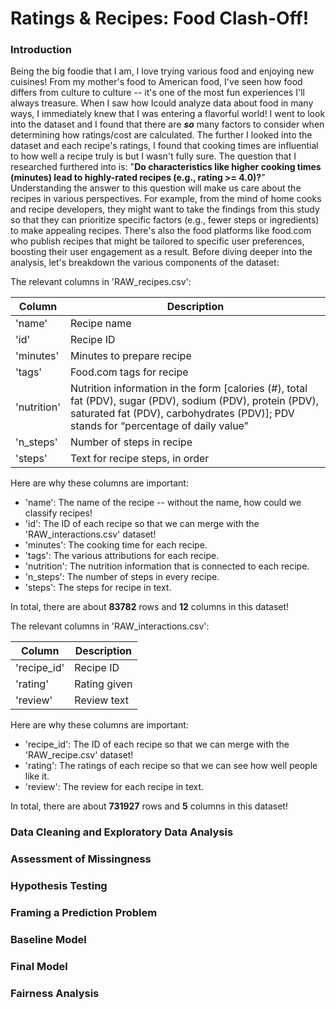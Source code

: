 # Ratings & Recipes: Food Clash-Off!

### Introduction

Being the big foodie that I am, I love trying various food and enjoying new cuisines! From my mother's food to American food, I've seen how food differs from culture to culture -- it's one of the most fun experiences I'll always treasure. When I saw how Icould analyze data about food in many ways, I immediately knew that I was entering a flavorful world! I went to look into the dataset and I found that there are ***so*** many factors to consider when determining how ratings/cost are calculated. The further I looked into the dataset and each recipe's ratings, I found that cooking times are influential to how well a recipe truly is but I wasn't fully sure. The question that I researched furthered into is: "**Do characteristics like higher cooking times (minutes) lead to highly-rated recipes (e.g., rating >= 4.0)?**" Understanding the answer to this question will make us care about the recipes in various perspectives. For example, from the mind of home cooks and recipe developers, they might want to take the findings from this study so that they can prioritize specific factors (e.g., fewer steps or ingredients) to make appealing recipes. There's also the food platforms like food.com who publish recipes that might be tailored to specific user preferences, boosting their user engagement as a result. Before diving deeper into the analysis, let's breakdown the various components of the dataset:

The relevant columns in 'RAW_recipes.csv':

| Column      | Description                                                                                                                                                                                       |
|-------------|---------------------------------------------------------------------------------------------------------------------------------------------------------------------------------------------------|
| 'name'      | Recipe name                                                                                                                                                                                       |
| 'id'        | Recipe ID                                                                                                                                                                                         |
| 'minutes'   | Minutes to prepare recipe                                                                                                                                                                         |
| 'tags'      | Food.com tags for recipe                                                                                                                                                                          |
| 'nutrition' | Nutrition information in the form [calories (#), total fat (PDV), sugar (PDV), sodium (PDV), protein (PDV), saturated fat (PDV), carbohydrates (PDV)]; PDV stands for “percentage of daily value” |
| 'n_steps'   | Number of steps in recipe                                                                                                                                                                         |
| 'steps'     | Text for recipe steps, in order                                                                                                                                         

Here are why these columns are important:
- 'name': The name of the recipe -- without the name, how could we classify recipes!
- 'id': The ID of each recipe so that we can merge with the 'RAW_interactions.csv' dataset!
- 'minutes': The cooking time for each recipe.
- 'tags': The various attributions for each recipe.
- 'nutrition': The nutrition information that is connected to each recipe.
- 'n_steps': The number of steps in every recipe.
- 'steps': The steps for recipe in text.

In total, there are about **83782** rows and **12** columns in this dataset!


The relevant columns in 'RAW_interactions.csv':

| Column      | Description  |
|-------------|--------------|
| 'recipe_id' | Recipe ID    |
| 'rating'    | Rating given |
| 'review'    | Review text  |

Here are why these columns are important:
- 'recipe_id': The ID of each recipe so that we can merge with the 'RAW_recipe.csv' dataset!
- 'rating': The ratings of each recipe so that we can see how well people like it.
- 'review': The review for each recipe in text.

In total, there are about **731927** rows and **5** columns in this dataset!


### Data Cleaning and Exploratory Data Analysis

### Assessment of Missingness

### Hypothesis Testing

### Framing a Prediction Problem

### Baseline Model

### Final Model

### Fairness Analysis
